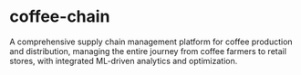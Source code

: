 # coffee-chain
A comprehensive supply chain management platform for coffee production and distribution, managing the entire journey from coffee farmers to retail stores, with integrated ML-driven analytics and optimization.
